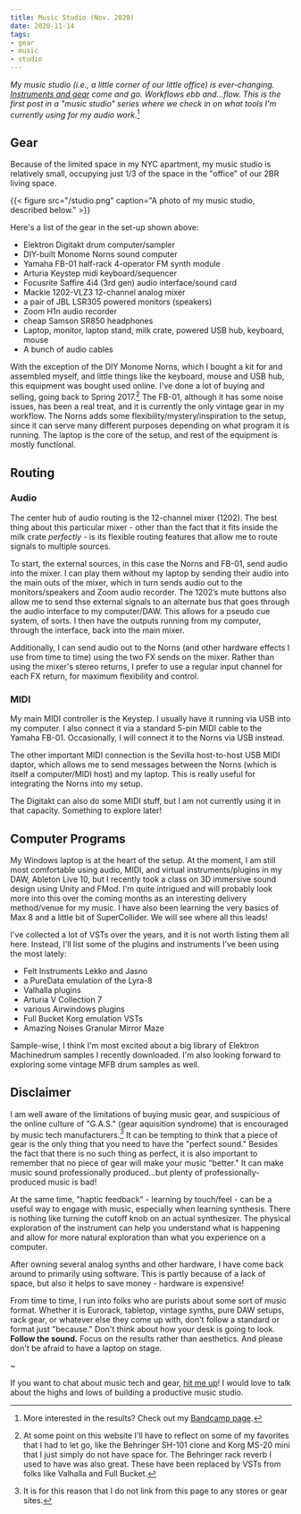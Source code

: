 ```yaml
---
title: Music Studio (Nov. 2020)
date: 2020-11-14
tags: 
- gear
- music
- studio
---
```


*My music studio (i.e., a little corner of our little office) is ever-changing. [Instruments and gear](http://martinyammoller.com/all-interviews/) come and go. Workflows ebb and...flow. This is the first post in a "music studio" series where we check in on what tools I'm currently using for my audio work.*[^bc]

[^bc]: More interested in the results? Check out my [Bandcamp page](https://nthnh.bandcamp.com/).

## Gear

Because of the limited space in my NYC apartment, my music studio is relatively small, occupying just 1/3 of the space in the "office" of our 2BR living space. 

{{< figure src="/studio.png" caption="A photo of my music studio, described below." >}}

Here's a list of the gear in the set-up shown above:
- Elektron Digitakt drum computer/sampler
- DIY-built Monome Norns sound computer
- Yamaha FB-01 half-rack 4-operator FM synth module
- Arturia Keystep midi keyboard/sequencer
- Focusrite Saffire 4i4 (3rd gen) audio interface/sound card
- Mackie 1202-VLZ3 12-channel analog mixer
- a pair of JBL LSR305 powered monitors (speakers)
- Zoom H1n audio recorder
- cheap Samson SR850 headphones
- Laptop, monitor, laptop stand, milk crate, powered USB hub, keyboard, mouse
- A bunch of audio cables

With the exception of the DIY Monome Norns, which I bought a kit for and assembled myself, and little things like the keyboard, mouse and USB hub, this equipment was bought used online. I've done a lot of buying and selling, going back to Spring 2017.[^reflect] The FB-01, although it has some noise issues, has been a real treat, and it is currently the only vintage gear in my workflow. The Norns adds some flexibility/mystery/inspiration to the setup, since it can serve many different purposes depending on what program it is running. The laptop is the core of the setup, and rest of the equipment is mostly functional.

[^reflect]: At some point on this website I'll have to reflect on some of my favorites that I had to let go, like the Behringer SH-101 clone and Korg MS-20 mini that I just simply do not have space for. The Behringer rack reverb I used to have was also great. These have been replaced by VSTs from folks like Valhalla and Full Bucket.

## Routing

### Audio

The center hub of audio routing is the 12-channel mixer (1202). The best thing about this particular mixer - other than the fact that it fits inside the milk crate *perfectly* - is its flexible routing features that allow me to route signals to multiple sources. 

To start, the external sources, in this case the Norns and FB-01, send audio into the mixer. I can play them without my laptop by sending their audio into the main outs of the mixer, which in turn sends audio out to the monitors/speakers and Zoom audio recorder. The 1202’s mute buttons also allow me to send thse external signals to an alternate bus that goes through the audio interface to my computer/DAW. This allows for a pseudo cue system, of sorts. I then have the outputs running from my computer, through the interface, back into the main mixer. 

Additionally, I can send audio out to the Norns (and other hardware effects I use from time to time) using the two FX sends on the mixer. Rather than using the mixer's stereo returns, I prefer to use a regular input channel for each FX return, for maximum flexibility and control. 

### MIDI

My main MIDI controller is the Keystep. I usually have it running via USB into my computer. I also connect it via a standard 5-pin MIDI cable to the Yamaha FB-01. Occasionally, I will connect it to the Norns via USB instead. 

The other important MIDI connection is the Sevilla host-to-host USB MIDI daptor, which allows me to send messages between the Norns (which is itself a computer/MIDI host) and my laptop. This is really useful for integrating the Norns into my setup. 

The Digitakt can also do some MIDI stuff, but I am not currently using it in that capacity. Something to explore later!

## Computer Programs

My Windows laptop is at the heart of the setup. At the moment, I am still most comfortable using audio, MIDI, and virtual instruments/plugins in my DAW, Ableton Live 10, but I recently took a class on 3D immersive sound design using Unity and FMod. I'm quite intrigued and will probably look more into this over the coming months as an interesting delivery method/venue for my music. I have also been learning the very basics of Max 8 and a little bit of SuperCollider. We will see where all this leads!

I've collected a lot of VSTs over the years, and it is not worth listing them all here. Instead, I'll list some of the plugins and instruments I've been using the most lately:

- Felt Instruments Lekko and Jasno
- a PureData emulation of the Lyra-8
- Valhalla plugins
- Arturia V Collection 7
- various Airwindows plugins
- Full Bucket Korg emulation VSTs
- Amazing Noises Granular Mirror Maze

Sample-wise, I think I'm most excited about a big library of Elektron Machinedrum samples I recently downloaded. I'm also looking forward to exploring some vintage MFB drum samples as well. 

## Disclaimer

I am well aware of the limitations of buying music gear, and suspicious of the online culture of "G.A.S." (gear aquisition syndrome) that is encouraged by music tech manufacturers.[^gas] It can be tempting to think that a piece of gear is the only thing that you need to have the "perfect sound." Besides the fact that there is no such thing as perfect, it is also important to remember that no piece of gear will make your music "better." It can make music sound professionally produced...but plenty of professionally-produced music is bad!

At the same time, "haptic feedback" - learning by touch/feel - can be a useful way to engage with music, especially when learning synthesis. There is nothing like turning the cutoff knob on an actual synthesizer. The physical exploration of the instrument can help you understand what is happening and allow for more natural exploration than what you experience on a computer.

After owning several analog synths and other hardware, I have come back around to primarily using software. This is partly because of a lack of space, but also it helps to save money - hardware is expensive! 

From time to time, I run into folks who are purists about some sort of music format. Whether it is Eurorack, tabletop, vintage synths, pure DAW setups, rack gear, or whatever else they come up with, don't follow a standard or format just "because." Don't think about how your desk is going to look. **Follow the sound.** Focus on the results rather than aesthetics. And please don't be afraid to have a laptop on stage.

[^gas]: It is for this reason that I do not link from this page to any stores or gear sites.

~

If you want to chat about music tech and gear, [hit me up](mailto:nathan@omg.lol)! I would love to talk about the highs and lows of building a productive music studio.

